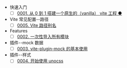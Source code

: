 - 快速入门
  - [ ] [0001. 从 0 到 1 搭建一个原生的（vanilla） vite 工程 ● ](./0001.%20%E4%BB%8E%200%20%E5%88%B0%201%20%E6%90%AD%E5%BB%BA%E4%B8%80%E4%B8%AA%E5%8E%9F%E7%94%9F%E7%9A%84%EF%BC%88vanilla%EF%BC%89%20vite%20%E5%B7%A5%E7%A8%8B%20%E2%97%8F%20/README.md)
- Vite 常见配置--路径
  - [ ] [0005. Vite 路径别名](./0005.%20Vite%20%E8%B7%AF%E5%BE%84%E5%88%AB%E5%90%8D/README.md)
- Features
  - [ ] [0002. 一次性导入所有模块](./0002.%20%E4%B8%80%E6%AC%A1%E6%80%A7%E5%AF%BC%E5%85%A5%E6%89%80%E6%9C%89%E6%A8%A1%E5%9D%97/README.md)
- 插件--mock 数据
  - [ ] [0003. vite-plugin-mock 的基本使用](./0003.%20vite-plugin-mock%20%E7%9A%84%E5%9F%BA%E6%9C%AC%E4%BD%BF%E7%94%A8/README.md)
- 插件--样式
  - [ ] [0004. 开始使用 unocss](./0004.%20%E5%BC%80%E5%A7%8B%E4%BD%BF%E7%94%A8%20unocss/README.md)